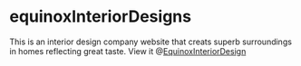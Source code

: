 # equinoxInteriorDesigns
This is an interior design company website that creats superb surroundings in homes reflecting great taste. View it @[EquinoxInteriorDesign](equinoxdesigns.bitballoon.com)
